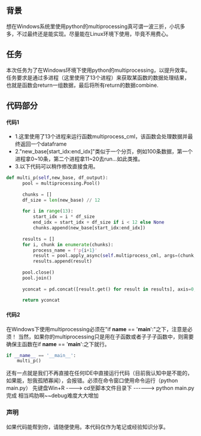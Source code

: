## 背景
想在Windows系统里使用python的multiprocessing真可谓一波三折，小坑多多，不过最终还是能实现。尽量能在Linux环境下使用，毕竟不用费心。



## 任务
本次任务为了在Windows环境下使用python的multiprocessing，以提升效率。任务要求是通过多进程（这里使用了13个进程）来获取某函数的数据处理结果，也就是函数会return一组数据，最后将所有return的数据combine.



## 代码部分
#### 代码1

- 1.这里使用了13个进程来运行函数multiprocess_cml，该函数会处理数据并最终返回一个dataframe
- 2."new_base[start_idx:end_idx]"类似于一个分页，例如100条数据，第一个进程拿0~10条，第二个进程拿11~20去run...如此类推。
- 3.以下代码可以稍作修改直接食用。

```python
def multi_p(self,new_base, df_output):
      pool = multiprocessing.Pool()
  
      chunks = []
      df_size = len(new_base) // 12
  
      for i in range(13):
          start_idx = i * df_size
          end_idx = start_idx + df_size if i < 12 else None
          chunks.append(new_base[start_idx:end_idx])
  
      results = []
      for i, chunk in enumerate(chunks):
          process_name = f'p{i+1}'
          result = pool.apply_async(self.multiprocess_cml, args=(chunk, process_name, new_base, df_output))
          results.append(result)
  
      pool.close()
      pool.join()
  
      yconcat = pd.concat([result.get() for result in results], axis=0, ignore_index=True)
      
      return yconcat
```

#### 代码2
在Windows下使用multiprocessing必须在"if __name__ == '__main__':"之下，注意是必须！
当然，如果你的multiprocessing只是用在子函数或者子子子函数中，则需要确保主函数在if __name__ == '__main__':之下就行。

```python
if __name__ == '__main__':
    multi_p() 
```

还有一点就是我们不再直接在任何IDE中直接运行代码（目前我认知中是不能的，如果能，恕我孤陋寡闻），会报错。必须在命令窗口使用命令运行（python main.py）
先键盘Win+R ----> cd至脚本文件目录下 ------> python main.py 完成
相当鸡肋啊~~debug难度大大增加

### 声明
如果代码能帮到你，请随便使用。本代码仅作为笔记或经验知识分享。




